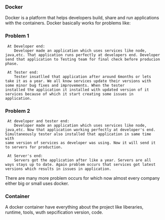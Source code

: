 ### Docker

Docker is a platform that helps developers build, share and run applications with the containers.
Docker basically works for problems like:

### Problem 1
```
 At Developer end:
	Developer made an application which uses services like node, java,etc. That application runs perfectly at developers end. Developer send that application to Testing team for final check before producion phase.

 At Tester end: 
	Tester insatlled that application after around 6months or lets take it as a year. We all know services update their versions with some minor bug fixes and improvements. When the tester 
installed the application it installed with updated version of it services because of which it start creating some issues in application.  
```

### Problem 2
``` 
 At developer and tester end:
	Developer made an application which uses services like node, java,etc. Now that application working perfectly at developer's end. Simultaneously tester also installed that application in same time with 
same version of services as developer was using. Now it will send it to servers for production.

 At Server's end: 
	Servers got the application after like a year. Servers are all ways stays up to date. Again problem occurs that services got latest versions which results in issues in application.
```

There are many more problem occurs for which now almost every company either big or small uses docker.

### Container
A docker container have everything about the project like liberaries, runtime, tools, wuth sepcification version, code.

